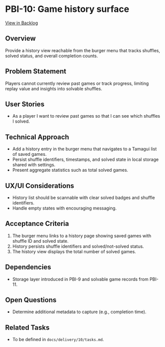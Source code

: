 # PBI-10: Game history surface

[View in Backlog](../backlog.md#user-content-10)

## Overview
Provide a history view reachable from the burger menu that tracks shuffles, solved status, and overall completion counts.

## Problem Statement
Players cannot currently review past games or track progress, limiting replay value and insights into solvable shuffles.

## User Stories
- As a player I want to review past games so that I can see which shuffles I solved.

## Technical Approach
- Add a history entry in the burger menu that navigates to a Tamagui list of saved games.
- Persist shuffle identifiers, timestamps, and solved state in local storage shared with settings.
- Present aggregate statistics such as total solved games.

## UX/UI Considerations
- History list should be scannable with clear solved badges and shuffle identifiers.
- Handle empty states with encouraging messaging.

## Acceptance Criteria
1. The burger menu links to a history page showing saved games with shuffle ID and solved state.
2. History persists shuffle identifiers and solved/not-solved status.
3. The history view displays the total number of solved games.

## Dependencies
- Storage layer introduced in PBI-9 and solvable game records from PBI-11.

## Open Questions
- Determine additional metadata to capture (e.g., completion time).

## Related Tasks
- To be defined in `docs/delivery/10/tasks.md`.

